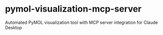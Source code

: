 # pymol-visualization-mcp-server
Automated PyMOL visualization tool with MCP server integration for Claude Desktop
